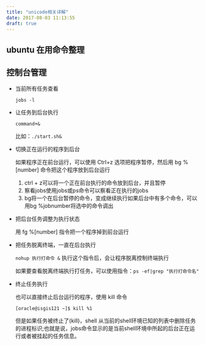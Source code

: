 ```yaml
---
title: "unicode相关详解"
date: 2017-08-03 11:13:55
draft: true
---
```


ubuntu 在用命令整理
-------------------------

## 控制台管理
* 当前所有任务查看

  ``` jobs -l ```

* 让任务到后台执行

  ```command+&```
 
  比如：```./start.sh& ```

* 切换正在运行的程序到后台

  如果程序正在前台运行，可以使用 Ctrl+z 选项把程序暂停，然后用 bg %[number] 命令把这个程序放到后台运行
 
  1. ctrl + z可以将一个正在前台执行的命令放到后台，并且暂停
  2. 察看jobs使用jobs或ps命令可以察看正在执行的jobs
  3. bg将一个在后台暂停的命令，变成继续执行如果后台中有多个命令，可以用bg %jobnumber将选中的命令调出

* 把后台任务调整为执行状态

  用 fg %[number] 指令把一个程序掉到前台运行

* 把任务脱离终端，一直在后台执行

  ```nohup 执行打命令 &``` 执行这个指令后，会让程序脱离控制终端执行

  如果要查看脱离终端执行打任务，可以使用指令：```ps -ef|grep "执行打命令名" ```

* 终止任务执行

  也可以直接终止后台运行的程序，使用 kill 命令

  ``` [oracle@isgis121 ~]$ kill %1 ```

  但是如果任务被终止了(kill)，shell 从当前的shell环境已知的列表中删除任务的进程标识;也就是说，jobs命令显示的是当前shell环境中所起的后台正在运行或者被挂起的任务信息。


